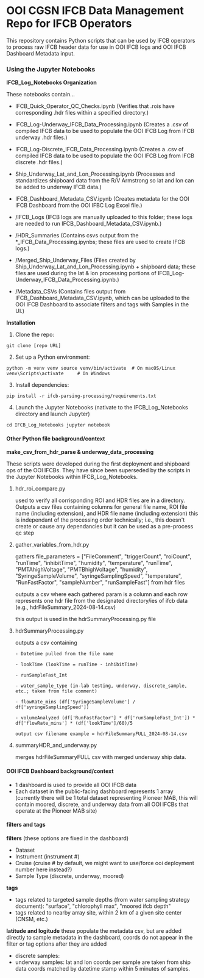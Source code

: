 # OOI CGSN IFCB Data Management Repo for IFCB Operators

This repository contains Python scripts that can be used by IFCB operators to process raw IFCB header data for use in OOI IFCB logs and 
OOI IFCB Dashboard Metadata input. 



### Using the Jupyter Notebooks


**IFCB_Log_Notebooks Organization**

These notebooks contain...
* IFCB_Quick_Operator_QC_Checks.ipynb (Verifies that .rois have corresponding .hdr files within a specified directory.)
* IFCB_Log-Underway_IFCB_Data_Processing.ipynb (Creates a .csv of compiled IFCB data to be used to populate the OOI IFCB Log from IFCB underway .hdr files.)
* IFCB_Log-Discrete_IFCB_Data_Processing.ipynb (Creates a .csv of compiled IFCB data to be used to populate the OOI IFCB Log from IFCB discrete .hdr files.)
* Ship_Underway_Lat_and_Lon_Processing.ipynb (Processes and standardizes shipboard data from the R/V Armstrong so lat and lon can be added to underway IFCB data.)
* IFCB_Dashboard_Metadata_CSV.ipynb (Creates metadata for the OOI IFCB Dashboard from the OOI IFBC Log Excel file.)

* /IFCB_Logs (IFCB logs are manually uploaded to this folder; these logs are needed to run IFCB_Dashboard_Metadata_CSV.ipynb.)
* /HDR_Summaries (Contains csvs output from the *_IFCB_Data_Processing.ipynbs; these files are used to create IFCB logs.)
* /Merged_Ship_Underway_Files (Files created by Ship_Underway_Lat_and_Lon_Processing.ipynb + shipboard data; these files are used during the lat & lon processing portions of IFCB_Log-Underway_IFCB_Data_Processing.ipynb.)
* /Metadata_CSVs (Contains files output from IFCB_Dashboard_Metadata_CSV.ipynb, which can be uploaded to the OOI IFCB Dashboard to associate filters and tags with Samples in the UI.) 

**Installation**

1) Clone the repo:

`git clone [repo URL]`

2) Set up a Python environment:

`python -m venv venv
source venv/bin/activate  # On macOS/Linux
venv\Scripts\activate     # On Windows`

3) Install dependencies:

`pip install -r ifcb-parsing-processing/requirements.txt`

4) Launch the Jupyter Notebooks (nativate to the IFCB_Log_Notebooks directory and launch Jupyter)

`cd IFCB_Log_Notebooks
jupyter notebook`



#### Other Python file background/context

**make_csv_from_hdr_parse & underway_data_processing**

These scripts were developed during the first deployment and shipboard ops of the OOI IFCBs. They have since been superseded by the scripts in the Jupyter Notebooks within IFCB_Log_Notebooks.

1. hdr_roi_compare.py 

      used to verify all corrisponding ROI and HDR files are in a directory. Outputs a csv files containing columns for general file name, ROI file name (including extension), and HDR file name (including extension)
      this is independant of the processing order technically; i.e., this doesn't create or cause any dependancies but it can be used as a pre-process qc step

   
3. gather_variables_from_hdr.py

      gathers file_parameters = ["FileComment", "triggerCount", "roiCount", "runTime", "inhibitTime", "humidity", "temperature", "runTime", "PMTAhighVoltage", "PMTBhighVoltage", "humidity", "SyringeSampleVolume", "syringeSamplingSpeed", "temperature", "RunFastFactor", "sampleNumber", "runSampleFast"]
      from hdr files

      outputs a csv where each gathered param is a column and each row represents one hdr file from the designated directory/ies of ifcb data (e.g., hdrFileSummary_2024-08-14.csv)

      this output is used in the hdrSummaryProcessing.py file

4. hdrSummaryProcessing.py

      outputs a csv containing
   
       - Datetime pulled from the file name
   
       - lookTime (lookTime = runTime - inhibitTime)
   
       - runSampleFast_Int
   
       - water_sample_type (in-lab testing, underway, discrete_sample, etc.; taken from file comment)
   
       - flowRate_mins (df['SyringeSampleVolume'] / df['syringeSamplingSpeed'])
   
       - volumeAnalyzed (df['RunFastFactor'] * df['runSampleFast_Int']) * df['flowRate_mins'] * (df['lookTime']/60)/5

       output csv filename example = hdrFileSummaryFULL_2024-08-14.csv

6. summaryHDR_and_underway.py

    merges hdrFileSummaryFULL csv with merged underway ship data.



#### OOI IFCB Dashboard background/context 

- 1 dashboard is used to provide all OOI IFCB data
- Each dataset in the public-facing dashboard represents 1 array (currently there will be 1 total dataset representing Pioneer MAB, this will contain moored, discrete, and underway data from all OOI IFCBs that operate at the Pioneer MAB site)

#### filters and tags

**filters** (these options are fixed in the dashboard)
- Dataset
- Instrument (instrument #)
- Cruise (cruise # by default, we might want to use/force ooi deployment number here instead?)
- Sample Type (discrete, underway, moored)

**tags**
- tags related to targeted sample depths (from water sampling strategy document): "surface", "chlorophyll max", "moored ifcb depth"
- tags related to nearby array site, within 2 km of a given site center (CNSM, etc.)

**latitude and logitude**
these populate the metadata csv, but are added directly to sample metadata in the dashboard, coords do not appear in the filter or tag options after they are added
- discrete samples:
- underway samples: lat and lon coords per sample are taken from ship data coords matched by datetime stamp within 5 minutes of samples. 




